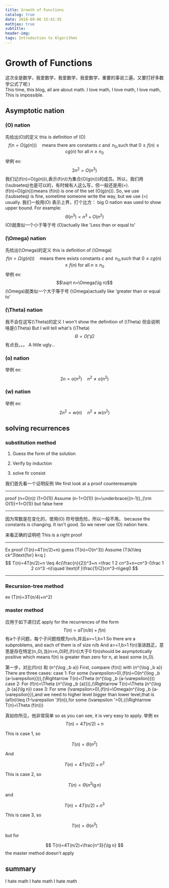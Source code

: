 ```yaml
---
title: Growth of Functions
catalog: true
date: 2018-09-06 15:41:55
mathjax: true
subtitle:
header-img:
tags: Introduction to Algorithms
---
```


# Growth of Functions

这次全是数学，我爱数学，我爱数学，我爱数学，重要的事说三遍，又要打好多数学公式了呢:)  
This time, this blog, all are about math. I love math, I love math, I love math, This is impossible.

## Asymptotic nation

### \(O\) nation

先给出\(O\)的定义
this is definition of \(O\)
$$f(n=O(g(n)))\quad\text{means there are constants }c\;\text{and }\,n_0\text{,} \text{such that }0\leq f(n)\leq cg(n)\text{ for all }n\geq n_0 $$
举例
ex:
$$2n^2 =O(n^3)$$
我们记\(f(n)=O(g(n))\),表示\(f(n)\)为集合\(O(g(n))\)的成员。所以，我们用\(\subseteq\)也是可以的，有时候有人这么写，但一般还是用\(=\).
\(f(n)=O(g(n))\)means \(f(n)\) is one of the set \(O(g(n))\). So, we use \(\subseteq\) is fine, sometime someone write the way, but we use \(=\) usually.
我们一般用\(O\) 表示上界，打个比方：
big O nation was used to show upper bound. For example:
$$\Theta(n^3)=n^3+O(n^2) $$
\(O\)就类似一个小于等于号
\(O\)actually like 'Less than or equal to'

### \(\Omega\) nation

先给出\(\Omega\)的定义
this is definition of \(\Omega\)
$$f(n=\Omega(g(n)))\quad\text{means there exists constants }c\;\text{and }\,n_0\text{,} \text{such that }0\leq cg(n) \leq f(n)  \text{ for all }n\geq n_0 $$
举例
ex:
$$\sqrt n=\Omega(\lg n)$$
\(\Omega\)就类似一个大于等于号
\(\Omega\)actually like 'greater than or equal to'

### \(\Theta\) nation

我不会在这写\(\Theta\)的定义
I won't show the definition of \(\Theta\)
但会说明啥是\(\Theta\)
But I will tell what's \(\Theta\)
$$\Theta=O\bigcap \Omega$$
有点丑。。。
A little ugly...

### \(o\) nation

举例
ex:
$$2n=o(n^2)\quad n^2\not=o(n^2)$$

### \(w\) nation

举例
ex:
$$ 2n^2=w(n)\quad n^2\not= w(n^2)$$

## solving recurrences

### substitution method

1. Guess the form of the solution

2. Verify by induction

3. solve fir consist

我们首先看一个证明反例
We first look at a proof counterexample

***
proof \(n=O(n)\)
\(1=O(1)\)
Assume \(n-1=O(1)\)
\(n=\underbrace{(n-1)}_{\rm O(1)}+1=O(1)\)
but false here
***
因为常数是在变化的，使用\(O\) 符号很危险，所以一般不用。
because the constants is changing. It isn't good.
So we never use \(O\) nation here.

来看正确的证明吧
This is a right proof
***
Ex proof \(T(n)=4T(n/2)+n\)
guess \(T(n)=O(n^3)\)
Assume \(T(k)\leq ck^3\text{for} k<q \)
$$
T(n)=4T(n/2)+n  
\leq 4c(\frac{n}{2})^3+n  
=\frac 1 2 cn^3+n=cn^3-(\frac 1 2 cn^3 -n)\quad  
\text{if }\frac{1}{2}cn^3-n\geq0
$$

***

### Recursion-tree method

ex
\(T(n)=3T(n/4)+n^2\)
<!--  -->

### master method

应用于如下递归式
apply for the recurrences of the form
$$
T(n)=aT(n/b)+f(n)
$$
有a个子问题，每个子问题规模为n/b,并且a>=1,b>1
So there are a subproblems, and each of them is of size n/b
And a>=1,b>1
f(n)渐进趋正，意思是存在特定\(n_0\),当\(n>n_0\)时,\(f(n)\)大于0
f(n)should be asymptotically positive which means f(n) is greater than zero for n, at least some \(n_0\).

第一步，对比\(f(n)\) 和 \(n^{\log _b a}\)
First, compare \(f(n)\) with \(n^{\log _b a}\)
There are three cases:
case 1:
For some \(\varepsilon>0\),\(f(n)=O(n^{\log _b {a-\varepsilon}})\),\(\Rightarrow T(n)=\Theta (n^{\log _b {a-\varepsilon}})\)
case 2:
For \(f(n)=\Theta (n^{\log _b {a}})\),\(\Rightarrow T(n)=\Theta (n^{\log _b {a}}\lg n)\)
case 3:
For sme \(\varepsilon>0\),\(f(n)=\Omega(n^{\log _b {a-\varepsilon}}\),and we need to higher level bigger than lower level,that is \(af(n)\leq (1-\varepsilon ')f(n)\),for some \(\varepsilon '>0\),\((\Rightarrow T(n)=\Theta (f(n))\)

真如你所见，他非常简单
so as you can see, it is very easy to apply.
举例
ex
$$
T(n)=4T(n/2)+n
$$

This is case 1, so

$$
T(n)=\Theta(n^2)
$$

And

$$
T(n)=4T(n/2)+n^2
$$

This is case 2, so

$$
T(n)=\Theta(n^2\lg n)
$$

and

$$
T(n)=4T(n/2)+n^3
$$

This is case 3, so

$$
T(n)=\Theta(n^3)
$$

but for

$$
T(n)=4T(n/2)+\frac{n^3}{\lg n}
$$
the master method doesn't apply

## summary

I hate math
I hate math
I hate math
